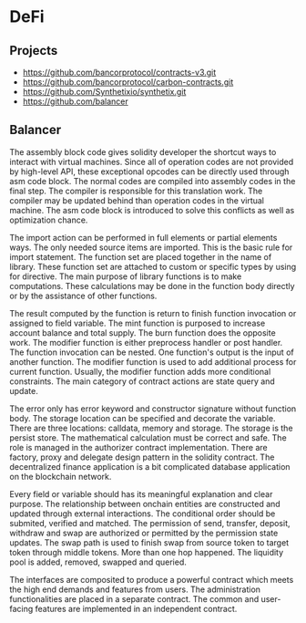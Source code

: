 # DeFi

## Projects

- https://github.com/bancorprotocol/contracts-v3.git
- https://github.com/bancorprotocol/carbon-contracts.git
- https://github.com/Synthetixio/synthetix.git
- https://github.com/balancer

## Balancer

The assembly block code gives solidity developer the shortcut ways to interact with virtual machines. Since all of operation codes are not provided by high-level API, these exceptional opcodes can be directly used through asm code block. The normal codes are compiled into assembly codes in the final step. The compiler is responsible for this translation work. The compiler may be updated behind than operation codes in the virtual machine. The asm code block is introduced to solve this conflicts as well as optimization chance.

The import action can be performed in full elements or partial elements ways. The only needed source items are imported. This is the basic rule for import statement. The function set are placed together in the name of library. These function set are attached to custom or specific types by using for directive. The main purpose of library functions is to make computations. These calculations may be done in the function body directly or by the assistance of other functions.

The result computed by the function is return to finish function invocation or assigned to field variable. The mint function is purposed to increase account balance and total supply. The burn function does the opposite work. The modifier function is either preprocess handler or post handler. The function invocation can be nested. One function's output is the input of another function. The modifier function is used to add additional process for current function. Usually, the modifier function adds more conditional constraints. The main category of contract actions are state query and update.

The error only has error keyword and constructor signature without function body. The storage location can be specified and decorate the variable. There are three locations: calldata, memory and storage. The storage is the persist store. The mathematical calculation must be correct and safe. The role is managed in the authorizer contract implementation. There are factory, proxy and delegate design pattern in the solidity contract. The decentralized finance application is a bit complicated database application on the blockchain network.

Every field or variable should has its meaningful explanation and clear purpose. The relationship between onchain entities are constructed and updated through external interactions. The conditional order should be submited, verified and matched. The permission of send, transfer, deposit, withdraw and swap are authorized or permitted by the permission state updates. The swap path is used to finish swap from source token to target token through middle tokens. More than one hop happened. The liquidity pool is added, removed, swapped and queried.

The interfaces are composited to produce a powerful contract which meets the high end demands and features from users. The administration functionalities are placed in a separate contract. The common and user-facing features are implemented in an independent contract. 
